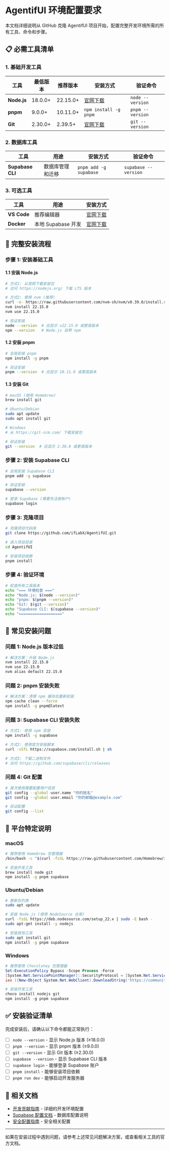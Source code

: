 # AgentifUI 环境配置要求

本文档详细说明从 GitHub 克隆 AgentifUI 项目开始，配置完整开发环境所需的所有工具、命令和步骤。

## 📋 必需工具清单

### 1. 基础开发工具

| 工具        | 最低版本 | 推荐版本 | 安装方式                         | 验证命令         |
| ----------- | -------- | -------- | -------------------------------- | ---------------- |
| **Node.js** | 18.0.0+  | 22.15.0+ | [官网下载](https://nodejs.org/)  | `node --version` |
| **pnpm**    | 9.0.0+   | 10.11.0+ | `npm install -g pnpm`            | `pnpm --version` |
| **Git**     | 2.30.0+  | 2.39.5+  | [官网下载](https://git-scm.com/) | `git --version`  |

### 2. 数据库工具

| 工具             | 用途             | 安装方式               | 验证命令             |
| ---------------- | ---------------- | ---------------------- | -------------------- |
| **Supabase CLI** | 数据库管理和迁移 | `pnpm add -g supabase` | `supabase --version` |

### 3. 可选工具

| 工具        | 用途               | 安装方式                                   |
| ----------- | ------------------ | ------------------------------------------ |
| **VS Code** | 推荐编辑器         | [官网下载](https://code.visualstudio.com/) |
| **Docker**  | 本地 Supabase 开发 | [官网下载](https://docker.com/)            |

## 🚀 完整安装流程

### 步骤 1: 安装基础工具

#### 1.1 安装 Node.js

```bash
# 方式1: 从官网下载安装包
# 访问 https://nodejs.org/ 下载 LTS 版本

# 方式2: 使用 nvm (推荐)
curl -o- https://raw.githubusercontent.com/nvm-sh/nvm/v0.39.0/install.sh | bash
nvm install 22.15.0
nvm use 22.15.0

# 验证安装
node --version  # 应显示 v22.15.0 或更高版本
npm --version   # Node.js 自带 npm
```

#### 1.2 安装 pnpm

```bash
# 全局安装 pnpm
npm install -g pnpm

# 验证安装
pnpm --version  # 应显示 10.11.0 或更高版本
```

#### 1.3 安装 Git

```bash
# macOS (使用 Homebrew)
brew install git

# Ubuntu/Debian
sudo apt update
sudo apt install git

# Windows
# 从 https://git-scm.com/ 下载安装包

# 验证安装
git --version  # 应显示 2.30.0 或更高版本
```

### 步骤 2: 安装 Supabase CLI

```bash
# 全局安装 Supabase CLI
pnpm add -g supabase

# 验证安装
supabase --version

# 登录 Supabase (需要先注册账户)
supabase login
```

### 步骤 3: 克隆项目

```bash
# 克隆项目代码库
git clone https://github.com/ifLabX/AgentifUI.git

# 进入项目目录
cd AgentifUI

# 安装项目依赖
pnpm install
```

### 步骤 4: 验证环境

```bash
# 检查所有工具版本
echo "=== 环境检查 ==="
echo "Node.js: $(node --version)"
echo "pnpm: $(pnpm --version)"
echo "Git: $(git --version)"
echo "Supabase CLI: $(supabase --version)"
echo "==================="
```

## 🔧 常见安装问题

### 问题 1: Node.js 版本过低

```bash
# 解决方案：升级 Node.js
nvm install 22.15.0
nvm use 22.15.0
nvm alias default 22.15.0
```

### 问题 2: pnpm 安装失败

```bash
# 解决方案：清理 npm 缓存后重新安装
npm cache clean --force
npm install -g pnpm@latest
```

### 问题 3: Supabase CLI 安装失败

```bash
# 方式1: 使用 npm 安装
npm install -g supabase

# 方式2: 使用官方安装脚本
curl -sSfL https://supabase.com/install.sh | sh

# 方式3: 下载二进制文件
# 访问 https://github.com/supabase/cli/releases
```

### 问题 4: Git 配置

```bash
# 首次使用需要配置用户信息
git config --global user.name "你的姓名"
git config --global user.email "你的邮箱@example.com"

# 验证配置
git config --list
```

## 📱 平台特定说明

### macOS

```bash
# 推荐使用 Homebrew 包管理器
/bin/bash -c "$(curl -fsSL https://raw.githubusercontent.com/Homebrew/install/HEAD/install.sh)"

# 安装开发工具
brew install node git
npm install -g pnpm supabase
```

### Ubuntu/Debian

```bash
# 更新包列表
sudo apt update

# 安装 Node.js (使用 NodeSource 仓库)
curl -fsSL https://deb.nodesource.com/setup_22.x | sudo -E bash -
sudo apt-get install -y nodejs

# 安装其他工具
sudo apt install git
npm install -g pnpm supabase
```

### Windows

```powershell
# 推荐使用 Chocolatey 包管理器
Set-ExecutionPolicy Bypass -Scope Process -Force
[System.Net.ServicePointManager]::SecurityProtocol = [System.Net.ServicePointManager]::SecurityProtocol -bor 3072
iex ((New-Object System.Net.WebClient).DownloadString('https://community.chocolatey.org/install.ps1'))

# 安装开发工具
choco install nodejs git
npm install -g pnpm supabase
```

## ✅ 安装验证清单

完成安装后，请确认以下命令都能正常执行：

- [ ] `node --version` - 显示 Node.js 版本 (≥18.0.0)
- [ ] `pnpm --version` - 显示 pnpm 版本 (≥9.0.0)
- [ ] `git --version` - 显示 Git 版本 (≥2.30.0)
- [ ] `supabase --version` - 显示 Supabase CLI 版本
- [ ] `supabase login` - 能够登录 Supabase 账户
- [ ] `pnpm install` - 能够安装项目依赖
- [ ] `pnpm run dev` - 能够启动开发服务器

## 🔗 相关文档

- [开发贡献指南](./CONTRIBUTING.md) - 详细的开发环境配置
- [Supabase 配置文档](./supabase-docs.md) - 数据库配置说明
- [安全配置指南](./security/README.md) - 安全相关配置

---

如果在安装过程中遇到问题，请参考上述常见问题解决方案，或查看相关工具的官方文档。
